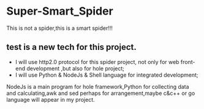 # Super-Smart_Spider

This is not a  spider,this is a smart spider!!!

## test is a new tech for this project.
* I will use http2.0 protocol for this spider project, not only for web front-end development ,but also for hole project;
* I will use Python & NodeJs & Shell language for integrated development;

NodeJs is a main program for hole framework,Python for collecting data and calculating,awk and sed perhaps for arrangement,maybe c&c++ or go language will appear in my project. 


